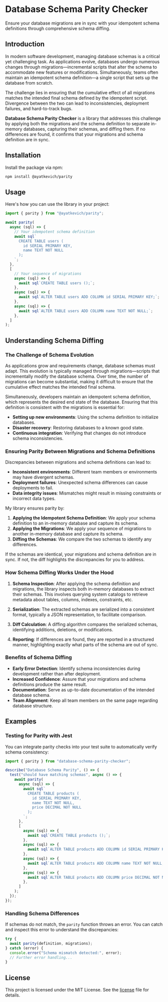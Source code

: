 # Database Schema Parity Checker

Ensure your database migrations are in sync with your idempotent schema definitions through comprehensive schema diffing.

## Introduction

In modern software development, managing database schemas is a critical yet challenging task. As applications evolve, databases undergo numerous changes through migrations—incremental scripts that alter the schema to accommodate new features or modifications. Simultaneously, teams often maintain an idempotent schema definition—a single script that sets up the database from scratch.

The challenge lies in ensuring that the cumulative effect of all migrations matches the intended final schema defined by the idempotent script. Divergence between the two can lead to inconsistencies, deployment failures, and hard-to-track bugs.

**Database Schema Parity Checker** is a library that addresses this challenge by applying both the migrations and the schema definition to separate in-memory databases, capturing their schemas, and diffing them. If no differences are found, it confirms that your migrations and schema definition are in sync.

## Installation

Install the package via npm:

```bash
npm install @ayatkevich/parity
```

## Usage

Here's how you can use the library in your project:

```javascript
import { parity } from "@ayatkevich/parity";

await parity(
  async (sql) => {
    // Your idempotent schema definition
    await sql`
      CREATE TABLE users (
        id SERIAL PRIMARY KEY,
        name TEXT NOT NULL
      );
    `;
  },
  [
    // Your sequence of migrations
    async (sql) => {
      await sql`CREATE TABLE users ();`;
    },
    async (sql) => {
      await sql`ALTER TABLE users ADD COLUMN id SERIAL PRIMARY KEY;`;
    },
    async (sql) => {
      await sql`ALTER TABLE users ADD COLUMN name TEXT NOT NULL;`;
    },
  ]
);
```

## Understanding Schema Diffing

### The Challenge of Schema Evolution

As applications grow and requirements change, database schemas must adapt. This evolution is typically managed through migrations—scripts that incrementally modify the database schema. Over time, the number of migrations can become substantial, making it difficult to ensure that the cumulative effect matches the intended final schema.

Simultaneously, developers maintain an idempotent schema definition, which represents the desired end state of the database. Ensuring that this definition is consistent with the migrations is essential for:

- **Setting up new environments**: Using the schema definition to initialize databases.
- **Disaster recovery**: Restoring databases to a known good state.
- **Continuous integration**: Verifying that changes do not introduce schema inconsistencies.

### Ensuring Parity Between Migrations and Schema Definitions

Discrepancies between migrations and schema definitions can lead to:

- **Inconsistent environments**: Different team members or environments may have divergent schemas.
- **Deployment failures**: Unexpected schema differences can cause deployments to fail.
- **Data integrity issues**: Mismatches might result in missing constraints or incorrect data types.

My library ensures parity by:

1. **Applying the Idempotent Schema Definition**: We apply your schema definition to an in-memory database and capture its schema.
2. **Applying the Migrations**: We apply your sequence of migrations to another in-memory database and capture its schema.
3. **Diffing the Schemas**: We compare the two schemas to identify any differences.

If the schemas are identical, your migrations and schema definition are in sync. If not, the diff highlights the discrepancies for you to address.

### How Schema Diffing Works Under the Hood

1. **Schema Inspection**: After applying the schema definition and migrations, the library inspects both in-memory databases to extract their schemas. This involves querying system catalogs to retrieve metadata about tables, columns, indexes, constraints, etc.

2. **Serialization**: The extracted schemas are serialized into a consistent format, typically a JSON representation, to facilitate comparison.

3. **Diff Calculation**: A diffing algorithm compares the serialized schemas, identifying additions, deletions, or modifications.

4. **Reporting**: If differences are found, they are reported in a structured manner, highlighting exactly what parts of the schema are out of sync.

### Benefits of Schema Diffing

- **Early Error Detection**: Identify schema inconsistencies during development rather than after deployment.
- **Increased Confidence**: Assure that your migrations and schema definitions produce the same result.
- **Documentation**: Serve as up-to-date documentation of the intended database schema.
- **Team Alignment**: Keep all team members on the same page regarding database structure.

## Examples

### Testing for Parity with Jest

You can integrate parity checks into your test suite to automatically verify schema consistency:

```javascript
import { parity } from "database-schema-parity-checker";

describe("Database Schema Parity", () => {
  test("should have matching schemas", async () => {
    await parity(
      async (sql) => {
        await sql`
          CREATE TABLE products (
            id SERIAL PRIMARY KEY,
            name TEXT NOT NULL,
            price DECIMAL NOT NULL
          );
        `;
      },
      [
        async (sql) => {
          await sql`CREATE TABLE products ();`;
        },
        async (sql) => {
          await sql`ALTER TABLE products ADD COLUMN id SERIAL PRIMARY KEY;`;
        },
        async (sql) => {
          await sql`ALTER TABLE products ADD COLUMN name TEXT NOT NULL;`;
        },
        async (sql) => {
          await sql`ALTER TABLE products ADD COLUMN price DECIMAL NOT NULL;`;
        },
      ]
    );
  });
});
```

### Handling Schema Differences

If schemas do not match, the `parity` function throws an error. You can catch and inspect this error to understand the discrepancies:

```javascript
try {
  await parity(definition, migrations);
} catch (error) {
  console.error("Schema mismatch detected:", error);
  // Further error handling...
}
```

## License

This project is licensed under the MIT License. See the [license](license) file for details.
